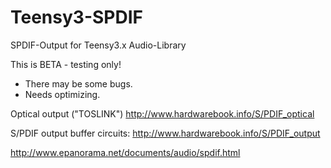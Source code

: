 # Teensy3-SPDIF
SPDIF-Output for Teensy3.x Audio-Library

This is BETA - testing only!

- There may be some bugs.
- Needs optimizing.

Optical output ("TOSLINK")
http://www.hardwarebook.info/S/PDIF_optical

S/PDIF output buffer circuits:
http://www.hardwarebook.info/S/PDIF_output


http://www.epanorama.net/documents/audio/spdif.html
